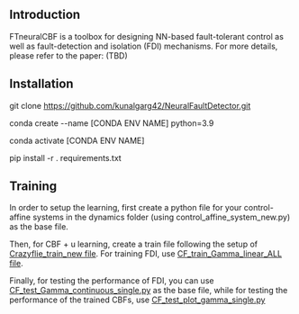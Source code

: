 ## Introduction

FTneuralCBF is a toolbox for designing NN-based fault-tolerant control as well as fault-detection and isolation (FDI) mechanisms. For more details, please refer to the paper: (TBD)

## Installation

git clone https://github.com/kunalgarg42/NeuralFaultDetector.git

conda create --name [CONDA ENV NAME] python=3.9

conda activate [CONDA ENV NAME]

pip install -r . requirements.txt

## Training

In order to setup the learning, first create a python file for your control-affine systems in the dynamics folder (using control_affine_system_new.py) as the base file.

Then, for CBF + u learning, create a train file following the setup of [Crazyflie_train_new file](https://github.com/kunalgarg42/FTneuralCBF/blob/main/train/Crazyflie_train_new.py). For training FDI, use [CF_train_Gamma_linear_ALL file](https://github.com/kunalgarg42/FTneuralCBF/blob/main/train/CF_train_Gamma_Linear_All.py). 

Finally, for testing the performance of FDI, you can use [CF_test_Gamma_continuous_single.py](https://github.com/kunalgarg42/FTneuralCBF/blob/main/test/CF_test_Gamma_continuous_single.py) as the base file, while for testing the performance of the trained CBFs, use [CF_test_plot_gamma_single.py](https://github.com/kunalgarg42/FTneuralCBF/blob/main/test/CF_test_plot_gamma_single.py)

